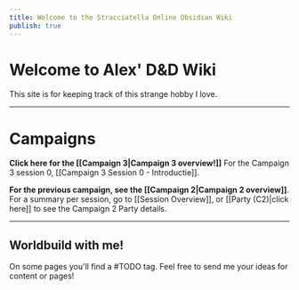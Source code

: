 ```yaml
---
title: Welcome to the Stracciatella Online Obsidian Wiki
publish: true
---
```

# Welcome to Alex' D&D Wiki
This site is for keeping track of this strange hobby I love. 
***
# Campaigns
**Click here for the [[Campaign 3|Campaign 3 overview!]]**
For the Campaign 3 session 0, [[Campaign 3 Session 0 - Introductie]].

**For the previous campaign, see the [[Campaign 2|Campaign 2 overview]]**.
For a summary per session, go to [[Session Overview]], or [[Party (C2)|click here]] to see the Campaign 2 Party details.
***
## Worldbuild with me!
On some pages you'll find a #TODO tag. Feel free to send me your ideas for content or pages!